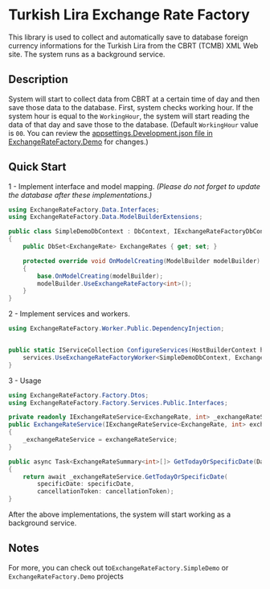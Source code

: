 # Turkish Lira Exchange Rate Factory
This library is used to collect and automatically save to database foreign currency informations for the Turkish Lira from the CBRT (TCMB) XML Web site.
The system runs as a background service.

## Description

System will start to collect data from CBRT at a certain time of day and then save those data to the database.
First, system checks working hour. If the system hour is equal to the `WorkingHour`, the system will start reading the data of that day and save those to the database.
(Default `WorkingHour` value is `00`. You can review the [appsettings.Development.json file in ExchangeRateFactory.Demo](ExchangeRateFactory.Demo/appsettings.Development.json) for changes.)


## Quick Start

1 - Implement interface and model mapping. <i>(Please do not forget to update the database after these implementations.)</i>

~~~ c#
using ExchangeRateFactory.Data.Interfaces;
using ExchangeRateFactory.Data.ModelBuilderExtensions;

public class SimpleDemoDbContext : DbContext, IExchangeRateFactoryDbContext<ExchangeRate, int>
{
    public DbSet<ExchangeRate> ExchangeRates { get; set; }

    protected override void OnModelCreating(ModelBuilder modelBuilder)
    {
        base.OnModelCreating(modelBuilder);
        modelBuilder.UseExchangeRateFactory<int>();
    }
}
~~~

2 - Implement services and workers.

~~~ c#
using ExchangeRateFactory.Worker.Public.DependencyInjection;


public static IServiceCollection ConfigureServices(HostBuilderContext hostContext, IServiceCollection services) {
    services.UseExchangeRateFactoryWorker<SimpleDemoDbContext, ExchangeRate, int>(x => x);
}
~~~

3 - Usage

~~~ c#
using ExchangeRateFactory.Factory.Dtos;
using ExchangeRateFactory.Factory.Services.Public.Interfaces;

private readonly IExchangeRateService<ExchangeRate, int> _exchangeRateService;
public ExchangeRateService(IExchangeRateService<ExchangeRate, int> exchangeRateService)
{
    _exchangeRateService = exchangeRateService;
}

public async Task<ExchangeRateSummary<int>[]> GetTodayOrSpecificDate(DateTimeOffset? specificDate = null, CancellationToken cancellationToken = default)
{
    return await _exchangeRateService.GetTodayOrSpecificDate(
        specificDate: specificDate,
        cancellationToken: cancellationToken);
}
~~~

After the above implementations, the system will start working as a background service.


## Notes

For more, you can check out to`ExchangeRateFactory.SimpleDemo` or `ExchangeRateFactory.Demo` projects
